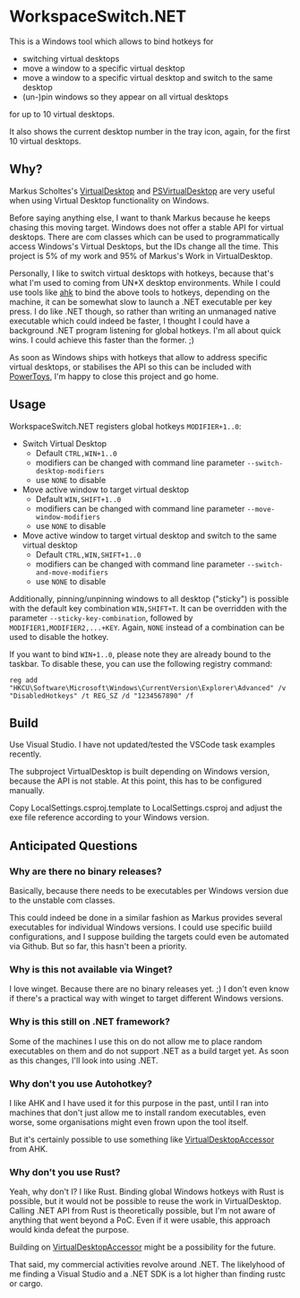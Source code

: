 # WorkspaceSwitch.NET

This is a Windows tool which allows to bind hotkeys for

- switching virtual desktops
- move a window to a specific virtual desktop
- move a window to a specific virtual desktop and switch to the same desktop
- (un-)pin windows so they appear on all virtual desktops

for up to 10 virtual desktops.

It also shows the current desktop number in the tray icon, again, for the first 10 virtual desktops.

## Why?

Markus Scholtes's [VirtualDesktop](https://github.com/MScholtes/VirtualDesktop) and [PSVirtualDesktop](https://github.com/MScholtes/PSVirtualDesktop) are very useful when using Virtual Desktop functionality on Windows.

Before saying anything else, I want to thank Markus because he keeps chasing this moving target. Windows does not offer a stable API for virtual desktops. There are com classes which can be used to programmatically access Windows's Virtual Desktops, but the IDs change all the time. This project is 5% of my work and 95% of Markus's Work in VirtualDesktop. 

Personally, I like to switch virtual desktops with hotkeys, because that's what I'm used to coming from UN*X desktop environments. While I could use tools like [ahk](https://www.autohotkey.com/) to bind the above tools to hotkeys, depending on the machine, it can be somewhat slow to launch a .NET executable per key press. I do like .NET though, so rather than writing an unmanaged native executable which could indeed be faster, I thought I could have a background .NET program listening for global hotkeys. I'm all about quick wins. I could achieve this faster than the former. ;)

As soon as Windows ships with hotkeys that allow to address specific virtual desktops, or stabilises the API so this can be included with [PowerToys](https://github.com/microsoft/PowerToys), I'm happy to close this project and go home. 

## Usage

WorkspaceSwitch.NET registers global hotkeys `MODIFIER+1..0`:
- Switch Virtual Desktop
  - Default `CTRL,WIN+1..0`
  - modifiers can be changed with command line parameter `--switch-desktop-modifiers`
  - use `NONE` to disable
- Move active window to target virtual desktop
  - Default `WIN,SHIFT+1..0`
  - modifiers can be changed with command line parameter `--move-window-modifiers`
  - use `NONE` to disable
- Move active window to target virtual desktop and switch to the same virtual desktop
  - Default `CTRL,WIN,SHIFT+1..0`
  - modifiers can be changed with command line parameter `--switch-and-move-modifiers`
  - use `NONE` to disable

Additionally, pinning/unpinning windows to all desktop ("sticky") is possible with the default key combination `WIN,SHIFT+T`. It can be overridden with the parameter `--sticky-key-combination`, followed by `MODIFIER1,MODIFIER2,...+KEY`. Again, `NONE` instead of a combination can be used to disable the hotkey.

If you want to bind `WIN+1..0`, please note they are already bound to the taskbar. To disable these, you can use the following registry command:

```
reg add "HKCU\Software\Microsoft\Windows\CurrentVersion\Explorer\Advanced" /v "DisabledHotkeys" /t REG_SZ /d "1234567890" /f
```

## Build

Use Visual Studio. I have not updated/tested the VSCode task examples recently.

The subproject VirtualDesktop is built depending on Windows version, because the API is not stable. At this point, this has to be configured manually.

Copy LocalSettings.csproj.template to LocalSettings.csproj and adjust the exe file reference according to your Windows version.

## Anticipated Questions

### Why are there no binary releases?

Basically, because there needs to be executables per Windows version due to the unstable com classes.

This could indeed be done in a similar fashion as Markus provides several executables for individual Windows versions. I could use specific buiild configurations, and I suppose building the targets could even be automated via Github. But so far, this hasn't been a priority.

### Why is this not available via Winget?

I love winget. Because there are no binary releases yet. ;) I don't even know if there's a practical way with winget to target different Windows versions.

### Why is this still on .NET framework?

Some of the machines I use this on do not allow me to place random executables on them and do not support .NET as a build target yet. As soon as this changes, I'll look into using .NET.

### Why don't you use Autohotkey?

I like AHK and I have used it for this purpose in the past, until I ran into machines that don't just allow me to install random executables, even worse, some organisations might even frown upon the tool itself.

But it's certainly possible to use something like [VirtualDesktopAccessor](https://github.com/Ciantic/VirtualDesktopAccessor) from AHK.

### Why don't you use Rust?

Yeah, why don't I? I like Rust. Binding global Windows hotkeys with Rust is possible, but it would not be possible to reuse the work in VirtualDesktop. Calling .NET API from Rust is theoretically possible, but I'm not aware of anything that went beyond a PoC. Even if it were usable, this approach would kinda defeat the purpose.  

Building on [VirtualDesktopAccessor](https://github.com/Ciantic/VirtualDesktopAccessor) might be a possibility for the future.

That said, my commercial activities revolve around .NET. The likelyhood of me finding a Visual Studio and a .NET SDK is a lot higher than finding rustc or cargo.

